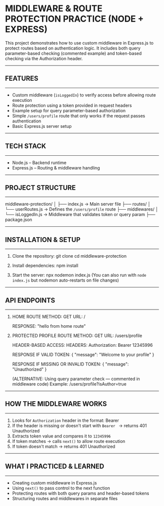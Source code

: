 # MIDDLEWARE & ROUTE PROTECTION PRACTICE (NODE + EXPRESS)

This project demonstrates how to use custom middleware in Express.js to protect routes based on authentication logic. It includes both query parameter-based checking (commented example) and token-based checking via the Authorization header.

------------------------------------------------------------
## FEATURES
------------------------------------------------------------
- Custom middleware (`isLoggedIn`) to verify access before allowing route execution
- Route protection using a token provided in request headers
- Example setup for query parameter-based authorization
- Simple `/users/profile` route that only works if the request passes authentication
- Basic Express.js server setup

------------------------------------------------------------
## TECH STACK
------------------------------------------------------------
- Node.js – Backend runtime
- Express.js – Routing & middleware handling

------------------------------------------------------------
## PROJECT STRUCTURE
------------------------------------------------------------
middleware-protection/
│
├── index.js               → Main server file
├── routes/
│   └── userRoutes.js      → Defines the `/users/profile` route
├── middlewares/
│   └── isLoggedIn.js      → Middleware that validates token or query param
├── package.json

------------------------------------------------------------
## INSTALLATION & SETUP
------------------------------------------------------------
1. Clone the repository:
   git clone <your-repo-url>
   cd middleware-protection

2. Install dependencies:
   npm install

3. Start the server:
   npx nodemon index.js
   (You can also run with `node index.js` but nodemon auto-restarts on file changes)

------------------------------------------------------------
## API ENDPOINTS
------------------------------------------------------------
1. HOME ROUTE
   METHOD: GET
   URL: /

   RESPONSE:
   "hello from home route"

2. PROTECTED PROFILE ROUTE
   METHOD: GET
   URL: /users/profile

   HEADER-BASED ACCESS:
   HEADERS:
   Authorization: Bearer 12345996

   RESPONSE IF VALID TOKEN:
   {
     "message": "Welcome to your profile"
   }

   RESPONSE IF MISSING OR INVALID TOKEN:
   {
     "message": "Unauthorized"
   }

   (ALTERNATIVE: Using query parameter check — commented in middleware code)
   Example:
   /users/profile?isAuthor=true

------------------------------------------------------------
## HOW THE MIDDLEWARE WORKS
------------------------------------------------------------
1. Looks for `Authorization` header in the format:
   Bearer <token>
2. If the header is missing or doesn't start with `Bearer ` → returns 401 Unauthorized
3. Extracts token value and compares it to `12345996`
4. If token matches → calls `next()` to allow route execution
5. If token doesn't match → returns 401 Unauthorized

------------------------------------------------------------
## WHAT I PRACTICED & LEARNED
------------------------------------------------------------
- Creating custom middleware in Express.js
- Using `next()` to pass control to the next function
- Protecting routes with both query params and header-based tokens
- Structuring routes and middlewares in separate files
